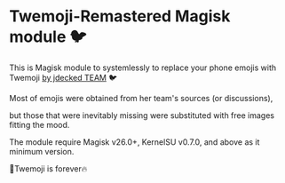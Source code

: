 # Twemoji-Remastered Magisk module 🐦

This is Magisk module to systemlessly to replace your phone emojis with Twemoji [by jdecked TEAM](https://github.com/jdecked/twemoji/) 🐦

Most of emojis were obtained from her team's sources (or discussions), 

but those that were inevitably missing were substituted with free images fitting the mood.

The module require Magisk v26.0+, KernelSU v0.7.0, and above as it minimum version.

🍊Twemoji is forever🔥
